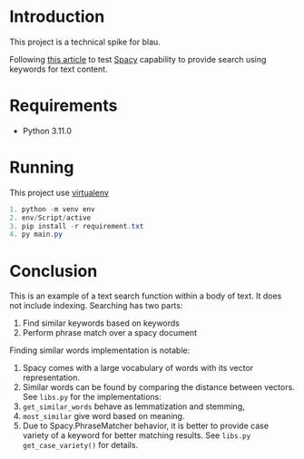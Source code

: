 # Introduction
This project is a technical spike for blau.

Following [this article](https://towardsdatascience.com/natural-language-processing-document-search-using-spacy-and-python-820acdf604af) to test [Spacy](https://spacy.io) capability to provide search using keywords for text content.


# Requirements
* Python 3.11.0

# Running 
This project use [virtualenv](https://docs.python.org/3/library/venv.html)

```powershell
1. python -m venv env
2. env/Script/active
3. pip install -r requirement.txt
4. py main.py
```

# Conclusion
This is an example of a text search function within a body of text. It does not include indexing.
Searching has two parts:
1. Find similar keywords based on keywords
1. Perform phrase match over a spacy document

Finding similar words implementation is notable:
1. Spacy comes with a large vocabulary of words with its vector representation.
1. Similar words can be found by comparing the distance between vectors. See ```libs.py``` for the implementations:
  1. ```get_similar_words``` behave as lemmatization and stemming, 
  1. ```most_similar``` give word based on meaning.
1. Due to Spacy.PhraseMatcher behavior, it is better to provide case variety of a keyword for better matching results. See ```libs.py``` ```get_case_variety()``` for details.

